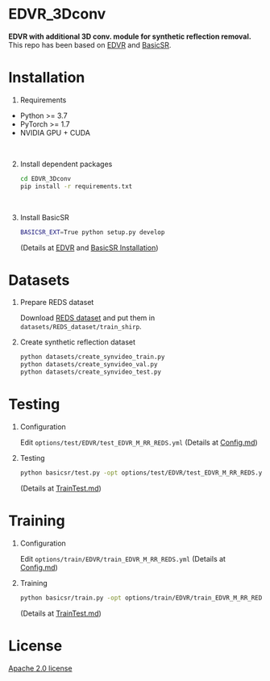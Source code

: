 # EDVR_3Dconv
**EDVR with additional 3D conv. module for synthetic reflection removal.**  
This repo has been based on [EDVR](<https://github.com/xinntao/EDVR>) and [BasicSR](<https://github.com/XPixelGroup/BasicSR>).

# Installation
1. Requirements
- Python >= 3.7
- PyTorch >= 1.7
- NVIDIA GPU + CUDA
<br>

2. Install dependent packages

     ```bash
    cd EDVR_3Dconv
    pip install -r requirements.txt
    ```  
    <br>

3. Install BasicSR

    ```bash
    BASICSR_EXT=True python setup.py develop
    ```
    (Details at [EDVR](<https://github.com/xinntao/EDVR>) and [BasicSR Installation](<https://github.com/XPixelGroup/BasicSR/blob/master/docs/INSTALL.md>))


# Datasets

1. Prepare REDS dataset

    Download [REDS dataset](<https://seungjunnah.github.io/Datasets/reds.html>) and put them in `datasets/REDS_dataset/train_shirp`.
    <br>

2. Create synthetic reflection dataset

    ```bash
    python datasets/create_synvideo_train.py
    python datasets/create_synvideo_val.py
    python datasets/create_synvideo_test.py
    ```

# Testing

1. Configuration

    Edit ```options/test/EDVR/test_EDVR_M_RR_REDS.yml``` (Details at [Config.md](<https://github.com/XPixelGroup/BasicSR/blob/master/docs/Config.md>))
    <br>
    
2. Testing

    ```bash
    python basicsr/test.py -opt options/test/EDVR/test_EDVR_M_RR_REDS.yml
    ```
    (Details at [TrainTest.md](<https://github.com/XPixelGroup/BasicSR/blob/master/docs/TrainTest.md>))


# Training

1. Configuration

    Edit ```options/train/EDVR/train_EDVR_M_RR_REDS.yml``` (Details at [Config.md](<https://github.com/XPixelGroup/BasicSR/blob/master/docs/Config.md>))
    <br>

2. Training

    ```bash
    python basicsr/train.py -opt options/train/EDVR/train_EDVR_M_RR_REDS.yml
    ```
    (Details at [TrainTest.md](<https://github.com/XPixelGroup/BasicSR/blob/master/docs/TrainTest.md>))

# License

[Apache 2.0 license](<https://github.com/stmrym/EDVR_3Dconv/blob/main/LICENSE>)
